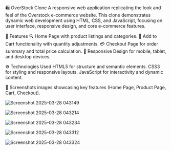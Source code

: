 🛍️ OverStock Clone
A responsive web application replicating the look and feel of the Overstock e-commerce website. This clone demonstrates dynamic web development using HTML, CSS, and JavaScript, focusing on user interface, responsive design, and core e-commerce features.

🚀 Features
🔍 Home Page with product listings and categories.
🛒 Add to Cart functionality with quantity adjustments.
💳 Checkout Page for order summary and total price calculation.
📱 Responsive Design for mobile, tablet, and desktop devices.


⚙️ Technologies Used
HTML5 for structure and semantic elements.
CSS3 for styling and responsive layouts.
JavaScript for interactivity and dynamic content.

📸 Screenshots
 images showcasing key features (Home Page, Product Page, Cart, Checkout).

 ![Screenshot 2025-03-28 043149](https://github.com/user-attachments/assets/83c48134-5139-48d7-ba06-e15fa6f6e4b4)

 ![Screenshot 2025-03-28 043214](https://github.com/user-attachments/assets/22b89fdb-67fe-4428-af52-4a1637629f7e)

 ![Screenshot 2025-03-28 043234](https://github.com/user-attachments/assets/66f45e35-38dd-447e-a11f-15e6972eeba3)

 ![Screenshot 2025-03-28 043312](https://github.com/user-attachments/assets/5aa2c322-fe7f-4fd8-9a34-e6d759d7d4ac)

![Screenshot 2025-03-28 043324](https://github.com/user-attachments/assets/efac3784-de26-4303-9d5b-94d44bd89bb6)




